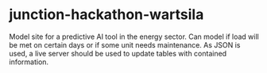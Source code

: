 # junction-hackathon-wartsila
 Model site for a predictive AI tool in the energy sector. Can model if load will be met on certain days or if some unit needs maintenance.
As JSON is used, a live server should be used to update tables with contained information.
